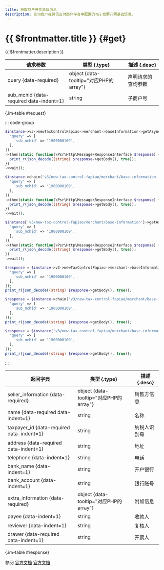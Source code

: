 ```yaml
---
title: 获取商户开票基础信息
description: 查询商户在微信支付商户平台中配置的电子发票开票基础信息。
---
```


# {{ $frontmatter.title }} {#get}

{{ $frontmatter.description }}

| 请求参数 | 类型 {.type} | 描述 {.desc}
| --- | --- | ---
| query {data-required} | object {data-tooltip="对应PHP的array"} | 声明请求的查询参数
| sub_mchid {data-required data-indent=1} | string | 子商户号

{.im-table #request}

::: code-group

```php [异步纯链式]
$instance->v3->newTaxControlFapiao->merchant->baseInformation->getAsync([
  'query' => [
    'sub_mchid' => '1900000109',
  ],
])
->then(static function(\Psr\Http\Message\ResponseInterface $response) {
  print_r(json_decode((string) $response->getBody(), true));
})
->wait();
```

```php [异步声明式]
$instance->chain('v3/new-tax-control-fapiao/merchant/base-information')->getAsync([
  'query' => [
    'sub_mchid' => '1900000109',
  ],
])
->then(static function(\Psr\Http\Message\ResponseInterface $response) {
  print_r(json_decode((string) $response->getBody(), true));
})
->wait();
```

```php [异步属性式]
$instance['v3/new-tax-control-fapiao/merchant/base-information']->getAsync([
  'query' => [
    'sub_mchid' => '1900000109',
  ],
])
->then(static function(\Psr\Http\Message\ResponseInterface $response) {
  print_r(json_decode((string) $response->getBody(), true));
})
->wait();
```

```php [同步纯链式]
$response = $instance->v3->newTaxControlFapiao->merchant->baseInformation->get([
  'query' => [
    'sub_mchid' => '1900000109',
  ],
]);
print_r(json_decode((string) $response->getBody(), true));
```

```php [同步声明式]
$response = $instance->chain('v3/new-tax-control-fapiao/merchant/base-information')->get([
  'query' => [
    'sub_mchid' => '1900000109',
  ],
]);
print_r(json_decode((string) $response->getBody(), true));
```

```php [同步属性式]
$response = $instance['v3/new-tax-control-fapiao/merchant/base-information']->get([
  'query' => [
    'sub_mchid' => '1900000109',
  ],
]);
print_r(json_decode((string) $response->getBody(), true));
```

:::

| 返回字典 | 类型 {.type} | 描述 {.desc}
| --- | --- | ---
| seller_information {data-required} | object {data-tooltip="对应PHP的array"} | 销售方信息
| name {data-required data-indent=1} | string | 名称
| taxpayer_id {data-required data-indent=1} | string | 纳税人识别号
| address {data-required data-indent=1} | string | 地址
| telephone {data-indent=1} | string | 电话
| bank_name {data-indent=1} | string | 开户银行
| bank_account {data-indent=1} | string | 银行账号
| extra_information {data-required} | object {data-tooltip="对应PHP的array"} | 附加信息
| payee {data-indent=1} | string | 收款人
| reviewer {data-indent=1} | string | 复核人
| drawer {data-required data-indent=1} | string | 开票人

{.im-table #response}

参阅 [官方文档](https://pay.weixin.qq.com/doc/v3/merchant/4012538180) [官方文档](https://pay.weixin.qq.com/doc/v3/partner/4012474053)
